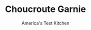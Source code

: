 ---
layout: ../../layouts/MarkdownPostLayout.astro
title: Choucroute Garnie
author: America's Test Kitchen
pubDate: 2023-03-15
description: "We’re all in for pork."
image_url: https://res.cloudinary.com/hksqkdlah/image/upload/ar_1:1,c_fill,dpr_2.0,f_auto,fl_lossy.progressive.strip_profile,g_faces:auto,q_auto:low,w_344/SFS_ChoucrouteGarni-113_n3xjz0
tags: ["Main Courses","French","Pork"]
calories: 5854
protein: 28
carbohydrates: 9
fats: 
fiber: 4
ingredients: ["2 tablespoons, lard, bacon fat, or extra-virgin olive oil","1 , onion, sliced thin","1 teaspoon, kosher salt, divided","1 (12-ounce), smoked ham hock","1 cup, dry white wine","5 , garlic cloves, smashed and peeled","6 sprigs, fresh thyme","1 pound skinless, pork belly, cut into 2 equal pieces, fat cap trimmed to 1⁄4 inch","1/2 teaspoon, pepper","2 pounds, sauerkraut, rinsed and squeezed dry","1 teaspoon, caraway seeds","14 ounces, kielbasa sausage, cut into 6 equal pieces (about 3-inch segments)","12 ounces cooked, bratwurst, each sausage halved crosswise","Whole-grain, mustard"]
serves: 8
time: "3 1⁄4 hours"
instructions: ["Adjust oven rack to middle position and heat oven to 325 degrees. Heat lard in Dutch oven over medium heat until shimmering. Add onion and ¼ teaspoon salt and cook until just softened, about 6 minutes. Remove pot from heat.","Add ham hock, wine, garlic, and thyme sprigs to pot. Sprinkle pork belly with pepper and remaining ¾ teaspoon salt, then add to pot. Cover contents of pot with sauerkraut, then sprinkle with caraway seeds. Cover pot, transfer to oven, and cook for 1½ hours.","Remove pot from oven and nestle kielbasa and bratwurst into sauerkraut. Cover; return to oven; and continue to cook until sausages are hot throughout and pork belly is tender when pierced with paring knife, about 45 minutes longer. Remove pot from oven and let rest, covered, for 20 minutes.","Transfer sauerkraut to shallow platter; place sausages on top. Discard thyme sprigs. Slice pork belly thin crosswise and add to platter. Remove meat from ham hock, slice thin, and add to platter; discard bone. Serve with mustard."]
nutrition: ["793 mg Potassium","350 mg Phosphorus","77 mg Calcium","3 mg Iron","51 mg Magnesium","1863 mg Sodium","4 mg Zinc","62 g Fat","10 mg Niacin (B3)","28 g Monounsaturated","7 g Polyunsaturated","21 mg Vitamin C","1 µg Vitamin D","133 mg Cholesterol","21 g Saturated","4 g Fiber","33 µg Folate (food)","3 g Sugars","16 µg Vitamin K","239 g Water","9 g Carbs","33 µg Folate equivalent (total)","28 g Protein","1 mg Vitamin E","1 µg Vitamin B12","23 µg Vitamin A","731 kcal Energy","5854 calories"]
notes: "Note that we call for fully cooked bratwurst here. We developed this recipe with 12 ounces of bratwurst and 14 ounces of kielbasa, but if you can find only slightly larger packages of these sausages, it’s OK to use the whole package. You can substitute two 8- to 10-ounce bone-in blade-cut pork chops; 1 pound of boneless pork butt, cut in half; or 1 pound of slab bacon for the pork belly. Serve with Boiled Potatoes with Butter and Parsley, if desired."
---